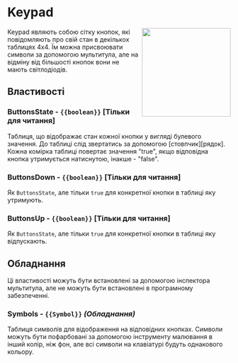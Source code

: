 # Keypad

<img src="https://docs.retrogadgets.game/api/modules/Keypad.png" width="200" align="right">

Keypad являють собою сітку кнопок, які повідомляють про свій стан в декількох таблицях 4х4. Їм можна присвоювати символи за допомогою мультитула, але на відміну від більшості кнопок вони не мають світлодіодів.

## Властивості

### ButtonsState - `{{boolean}}` **[Тільки для читання]**
Таблиця, що відображає стан кожної кнопки у вигляді булевого значення.
До таблиці слід звертатись за допомогою [стовпчик][рядок]. Кожна комірка таблиці повертає значення "true", якщо відповідна кнопка утримується натиснутою, інакше - "false".

### ButtonsDown - `{{boolean}}` **[Тільки для читання]**
Як `ButtonsState`, але тільки `true` для конкретної кнопки в таблиці яку утримують.

### ButtonsUp - `{{boolean}}` **[Тільки для читання]**
Як `ButtonsState`, але тільки `true` для конкретної кнопки в таблиці яку відпускають.

## Обладнання
Ці властивості можуть бути встановлені за допомогою інспектора мультитула, але не можуть бути встановлені в програмному забезпеченні.

### Symbols - `{{Symbol}}` *(Обладнання)*
Таблиця символів для відображення на відповідних кнопках. Символи можуть бути пофарбовані за допомогою інструменту малювання в інший колір, ніж фон, але всі символи на клавіатурі будуть однакового кольору.
